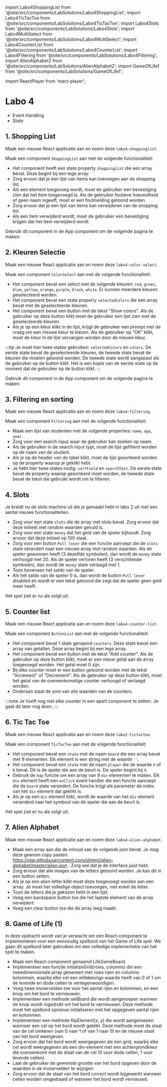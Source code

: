 
import Labo4ShoppingList from '@site/src/components/LabSolutions/Labo4ShoppingList';
import Labo4TicTacToe from '@site/src/components/LabSolutions/Labo4TicTacToe';
import Labo4Slots from '@site/src/components/LabSolutions/Labo4Slots';
import Labo4MultiSelect from '@site/src/components/LabSolutions/Labo4MultiSelect';
import Labo4CounterList from '@site/src/components/LabSolutions/Labo4CounterList';
import Labo4Filtering from '@site/src/components/LabSolutions/Labo4Filtering';
import AlienAlphabet2 from '@site/src/components/LabSolutions/AlienAlphabet2';
import GameOfLife1 from '@site/src/components/LabSolutions/GameOfLife1';

import ReactPlayer from 'react-player';

# Labo 4

- Event Handling
- State 

## 1. Shopping List

Maak een nieuwe React applicatie aan en noem deze `labo4-shoppinglist`.

Maak een component `ShoppingList` aan met de volgende functionaliteit:
- Het component heeft een state property `shoppingList` die een array bevat. Deze begint bij een lege array.
- Zorg ervoor dat je een lijst van items kan toevoegen aan de shopping list.
- Als een element toegevoeg wordt, moet de gebruiker een bevestiging zien dat het item toegevoegd is. Als de gebruiker foutieve hoeveelheid of geen naam ingeeft, moet er een foutmelding getoond worden.
- Zorg ervoor dat je een lijst van items kan verwijderen van de shopping list.
- Als een item verwijderd wordt, moet de gebruiker een bevestiging krijgen dat het item verwijderd wordt.

Gebruik dit component in de App component om de volgende pagina te maken:

<div style={{padding: 10, border: "1px dotted black"}}>
<Labo4ShoppingList/>
</div>

## 2. Kleuren Selectie

Maak een nieuwe React applicatie aan en noem deze `labo4-color-select`.

Maak een component `ColorSelect` aan met de volgende functionaliteit:

- Het component bevat een select met de volgende kleuren: `red`, `green`, `blue`, `yellow`, `orange`, `purple`, `black`, `white`. Er kunnen meerdere kleuren geselecteerd worden.
- Het component bevat een state property `selectedColors` die een array bevat met de geselecteerde kleuren.
- Het component bevat een button met de tekst "Show colors". Als de gebruiker op deze button klikt moet de gebruiker een lijst zien met de geselecteerde kleuren.
- Als je op een kleur klikt in de lijst, krijgt de gebruiker een prompt met de vraag om een nieuwe kleur te kiezen. Als de gebruiker op "OK" klikt, moet de kleur in de lijst vervangen worden door de nieuwe kleur. 

:::tip
Je moet hier twee states gebruiken: `selectedColors` en `colors`. De eerste state bevat de geselecteerde kleuren, de tweede state bevat de kleuren die moeten getoond worden. De tweede state wordt aangepast als de gebruiker op de button klikt. Het is een kopie van de eerste state op de moment dat de gebruiker op de button klikt.
:::

Gebruik dit component in de App component om de volgende pagina te maken:
<div style={{padding: 10, border: "1px dotted black"}}>
<Labo4MultiSelect/>
</div>

## 3. Filtering en sorting

Maak een nieuwe React applicatie aan en noem deze `labo4-filtering`.

Maak een component `Filtering` aan met de volgende functionaliteit:
- Maak een lijst van studenten met de volgende properties: `name`, `age`, `year`.
- Zorg voor een search input waar de gebruiker kan zoeken op naam.
- Als de gebruiker in de search input typt, moet de lijst gefilterd worden op de naam van de student. 
- Als je op de header van de tabel klikt, moet de lijst gesorteerd worden op de property waarop je geklikt hebt.
- Je hebt hier twee states nodig: `sortField` en `searchText`. De eerste state bevat de property waarop gesorteerd moet worden, de tweede state bevat de tekst die gebruikt wordt om te filteren.

<div style={{padding: 10, border: "1px dotted black"}}>
    <Labo4Filtering/>
</div>

## 4. Slots

Je breidt nu de slots machine uit die je gemaakt hebt in labo 2 uit met een aantal nieuwe functionaliteiten.

- Zorg voor een state `slots` die de array met slots bevat. Zorg ervoor dat deze initieel met random waarden gevuld is.
- Zorg voor een state `money` dat het geld van de speler bijhoudt. Zorg ervoor dat deze initieel op 100 staat.
- Zorg voor een button `Pull lever` die een functie aanroept die de `slots` state verandert naar een nieuwe array met random waarden. Als de speler gewonnen heeft (3 dezelfde symbolen), dan wordt de `money` state verhoogd met 20. Als de speler verloren heeft (3 verschillende symbolen), dan wordt de `money` state verlaagd met 1.
- Toon bovenaan het saldo van de speler.
- Als het saldo van de speler 0 is, dan wordt de button `Pull lever` disabled en wordt er een tekst getoond die zegt dat de speler geen geld meer heeft.

Het spel ziet er nu als volgt uit:

<div style={{padding: 10, border: "1px dotted black"}}>
<Labo4Slots/>
</div>

## 5. Counter list

Maak een nieuwe React applicatie aan en noem deze `labo4-counter-list`.

Maak een component `ButtonList` aan met de volgende functionaliteit:
- Het component bevat 1 state genaamd `counters`. Deze state bevat een array van getallen. Deze array begint bij een lege array.
- Het component bevat een button met de tekst "Add counter". Als de gebruiker op deze button klikt, moet er een nieuw getal aan de array toegevoegd worden. Het getal moet 0 zijn.
- Bij elke counter moet er een button getoond worden met de tekst "Increment" of "Decrement". Als de gebruiker op deze button klikt, moet het getal van de overeenkomstige counter verhoogd of verlaagd worden.
- Onderaan staat de som van alle waarden van de counters.

<div style={{padding: 10, border: "1px dotted black"}}>
<Labo4CounterList/>
</div>

:::note
Je hoeft nog niet elke counter in een apart component te zetten. Je gaat dit later nog doen.
:::

## 6. Tic Tac Toe

Maak een nieuwe React applicatie aan en noem deze `labo2-tictactoe`.

Maak een component `TicTacToe` aan met de volgende functionaliteit:
- Het component bevat een `state` met de naam `board` die een array bevat met 9 elementen. Elk element is een string met de waarde `''`.
- Het component bevat een `state` met de naam `player` die de waarde `X` of `O` bevat. Dit is de speler die aan de beurt is. De speler begint bij `X`.
- Gebruik de `map` functie om een array van 9 `div` elementen te maken. Elk `div` element heeft een `onClick` event handler die een functie aanroept die de `board` state verandert. De functie krijgt als parameter de index van het `div` element dat geklikt is.
- Als je op een `div` element klikt, wordt de waarde van het `div` element veranderd naar het symbool van de speler die aan de beurt is.

Het spel ziet er nu als volgt uit:

<div style={{padding: 10, border: "1px dotted black"}}>
<Labo4TicTacToe/>
</div>

## 7. Alien Alphabet

Maak een nieuwe React applicatie aan en noem deze `labo4-alien-alphabet`.

- Maak een array aan die de inhoud van de volgende json bevat. Je mag deze gewoon copy pasten: https://raw.githubusercontent.com/slimmii/alien-alphabet/master/alien.json . Zorg wel dat je de interface juist hebt.
- Zorg ervoor dat alle images van de letters getoond worden. Je kan dit in een button zetten.
- Als je op een alien letter klikt moet deze toegevoegt worden aan een array. Je moet het volledige object toevoegen, niet enkel de letter.
- Toon de letters die je gekozen hebt in een lijst.
- Voeg een backspace button toe die het laatste element van de array verwijdert.
- Voeg een clear button toe die de array leeg maakt.

<div style={{padding: 10, border: "1px dotted black"}}>
<AlienAlphabet2/>
</div>

## 8. Game of Life (1)

In deze opdracht wordt van je verwacht om een React-component te implementeren voor een eenvoudig spelbord van het Game of Life spel. We gaan dit spelbord later gebruiken om een volledige implementatie van het spel te maken.

- Maak een React-component genaamd LifeGameBoard.
- Implementeer een functie initializeGrid(rows, columns) die een tweedimensionale array genereert met rows rijen en columns kolommen, waarbij elke cel een willekeurige waarde heeft van 0 of 1 om de levende en dode cellen te vertegenwoordigen.
- Voeg twee invoervelden toe voor het aantal rijen en kolommen, en een knop om het bord te vernieuwen.
- Implementeer een methode setBoard die wordt aangeroepen wanneer de knop wordt ingedrukt om het bord te vernieuwen. Deze methode moet het spelbord opnieuw initialiseren met het opgegeven aantal rijen en kolommen.
- Implementeer een methode flipElement(x, y) die wordt aangeroepen wanneer een cel op het bord wordt geklikt. Deze methode moet de staat van de cel omkeren (van 0 naar 1 of van 1 naar 0) en de nieuwe staat van het bord weergeven.
- Zorg ervoor dat het bord wordt weergegeven als een grid, waarbij elke cel wordt weergegeven als een div-element met een achtergrondkleur die overeenkomt met de staat van de cel (0 voor dode cellen, 1 voor levende cellen).
- Laat de gebruiker de gewenste grootte van het bord opgeven door de waarden in de invoervelden te wijzigen.
- Zorg ervoor dat de staat van het bord correct wordt bijgewerkt wanneer cellen worden omgedraaid of wanneer het bord wordt vernieuwd.

<GameOfLife1/>
